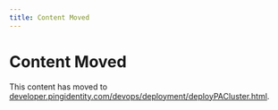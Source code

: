 ```yaml
---
title: Content Moved
---
```

# Content Moved

This content has moved to [developer.pingidentity.com/devops/deployment/deployPACluster.html](https://developer.pingidentity.com/devops/deployment/deployPACluster.html).
